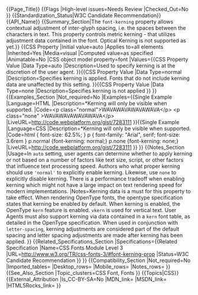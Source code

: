 {{Page_Title}}
{{Flags
|High-level issues=Needs Review
|Checked_Out=No
}}
{{Standardization_Status|W3C Candidate Recommendation}}
{{API_Name}}
{{Summary_Section|The <code>font-kerning</code> property allows contextual adjustment of inter-glyph spacing, i.e. the spaces between the characters in text. This property  controls <bold>metric kerning</bold> - that utilizes adjustment data contained in the font. Optical Kerning is not supported as yet.}}
{{CSS Property
|Initial value=auto
|Applies to=all elements
|Inherited=Yes
|Media=visual
|Computed value=as specified
|Animatable=No
|CSS object model property=font
|Values={{CSS Property Value
|Data Type=auto
|Description=Used to specify kerning is at the discretion of the user agent.
}}{{CSS Property Value
|Data Type=normal
|Description=Specifies kerning is applied. Fonts that do not include kerning data are unaffected by this setting.
}}{{CSS Property Value
|Data Type=none
|Description=Specifies kerning is not applied
}}
}}
{{Examples_Section
|Not_required=No
|Examples={{Single Example
|Language=HTML
|Description=*Kerning will only be visible when supported.
|Code=&lt;p class="normal"&gt;WAVAWAVAWAVAWAVA&lt;/p&gt;
&lt;p class="none"    >WAVAWAVAWAVAWAVA&lt;/p&gt;
|LiveURL=http://code.webplatform.org/gist/7283111
}}{{Single Example
|Language=CSS
|Description=*Kerning will only be visible when supported.
|Code=html { font-size: 62.5%; } 
p { font-family: "Arial", serif; font-size: 3.6rem }
p.normal {font-kerning: normal;}
p.none {font-kerning: none;}
|LiveURL=http://code.webplatform.org/gist/7283111
}}
}}
{{Notes_Section
|Usage=In <code>auto</code> setting, user agents can determine whether to apply kerning or not based on a number of factors like text size, script, or other factors that influence text processing speed. Authors who what proper kerning should use <code>'normal'</code> to explicitly enable kerning. Likewise, use <code>none</code> to explicitly disable kerning. There is a performance tradeoff when enabling kerning which might not have a large impact on text rendering speed for modern implementations.
|Notes=Kerning data is a must for this property to take effect. When rendering OpenType fonts, the opentype specification states that kerning be enabled by default. When kerning is enabled, the OpenType <code>kern</code> feature is enabled. <code>vkern</code> is used for vertical text. User Agents must also support kerning via data contained in a <code>kern</code> font table, as detailed in the OpenType specification. When used in conjunction with <code>letter-spacing</code>, kerning adjustments are considered part of the default spacing and letter spacing adjustments are made <bold>after</bold> kerning has been applied.
}}
{{Related_Specifications_Section
|Specifications={{Related Specification
|Name=CSS Fonts Module Level 3
|URL=http://www.w3.org/TR/css-fonts-3/#font-kerning-prop
|Status=W3C Candidate Recommendation
}}
}}
{{Compatibility_Section
|Not_required=No
|Imported_tables=
|Desktop_rows=
|Mobile_rows=
|Notes_rows=
}}
{{See_Also_Section
|Topic_clusters=CSS Font, Fonts
}}
{{Topics|CSS}}
{{External_Attribution
|Is_CC-BY-SA=No
|MDN_link=
|MSDN_link=
|HTML5Rocks_link=
}}